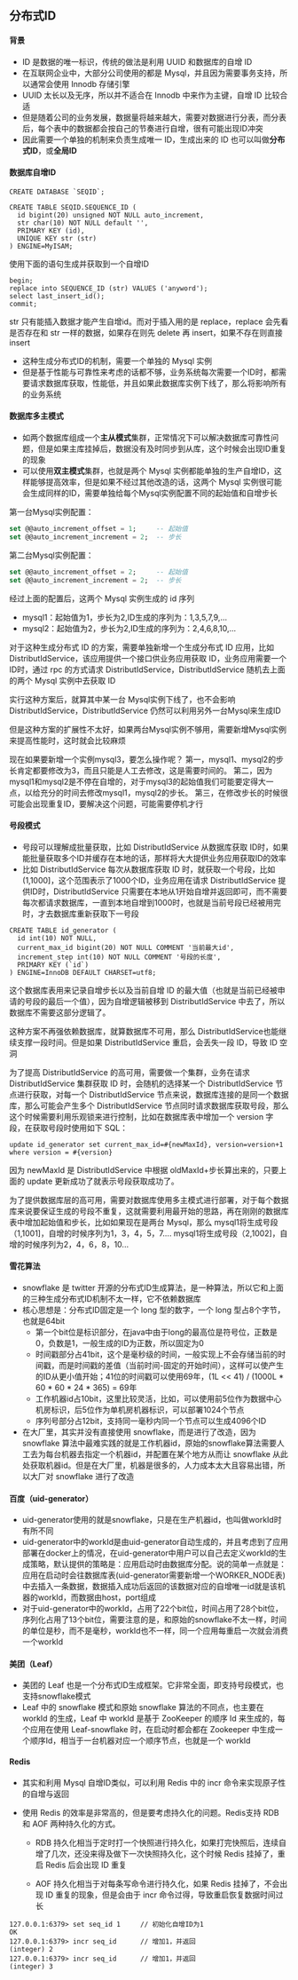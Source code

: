 ## 分布式ID

#### 背景

- ID 是数据的唯一标识，传统的做法是利用 UUID 和数据库的自增 ID
- 在互联网企业中，大部分公司使用的都是 Mysql，并且因为需要事务支持，所以通常会使用 Innodb 存储引擎
- UUID 太长以及无序，所以并不适合在 Innodb 中来作为主键，自增 ID 比较合适
- 但是随着公司的业务发展，数据量将越来越大，需要对数据进行分表，而分表后，每个表中的数据都会按自己的节奏进行自增，很有可能出现ID冲突
- 因此需要一个单独的机制来负责生成唯一 ID，生成出来的 ID 也可以叫做**分布式ID**，或**全局ID**



#### 数据库自增ID

```mysql
CREATE DATABASE `SEQID`;

CREATE TABLE SEQID.SEQUENCE_ID (
  id bigint(20) unsigned NOT NULL auto_increment, 
  str char(10) NOT NULL default '',
  PRIMARY KEY (id),
  UNIQUE KEY str (str)
) ENGINE=MyISAM;
```

使用下面的语句生成并获取到一个自增ID

```mysql
begin;
replace into SEQUENCE_ID (str) VALUES ('anyword');
select last_insert_id();
commit;
```

str 只有能插入数据才能产生自增id。而对于插入用的是 replace，replace 会先看是否存在和 str 一样的数据，如果存在则先 delete 再 insert，如果不存在则直接 insert



- 这种生成分布式ID的机制，需要一个单独的 Mysql 实例
- 但是基于性能与可靠性来考虑的话都不够，业务系统每次需要一个ID时，都需要请求数据库获取，性能低，并且如果此数据库实例下线了，那么将影响所有的业务系统



#### 数据库多主模式

- 如两个数据库组成一个**主从模式**集群，正常情况下可以解决数据库可靠性问题，但是如果主库挂掉后，数据没有及时同步到从库，这个时候会出现ID重复的现象
- 可以使用**双主模式**集群，也就是两个 Mysql 实例都能单独的生产自增ID，这样能够提高效率，但是如果不经过其他改造的话，这两个 Mysql 实例很可能会生成同样的ID，需要单独给每个Mysql实例配置不同的起始值和自增步长



第一台Mysql实例配置：

```sql
set @@auto_increment_offset = 1;     -- 起始值
set @@auto_increment_increment = 2;  -- 步长
```

第二台Mysql实例配置：

```sql
set @@auto_increment_offset = 2;     -- 起始值
set @@auto_increment_increment = 2;  -- 步长
```

经过上面的配置后，这两个 Mysql 实例生成的 id 序列

- mysql1：起始值为1，步长为2,ID生成的序列为：1,3,5,7,9,...
- mysql2：起始值为2，步长为2,ID生成的序列为：2,4,6,8,10,...

对于这种生成分布式 ID 的方案，需要单独新增一个生成分布式 ID 应用，比如 DistributIdService，该应用提供一个接口供业务应用获取 ID，业务应用需要一个ID时，通过 rpc 的方式请求 DistributIdService，DistributIdService 随机去上面的两个 Mysql 实例中去获取 ID

实行这种方案后，就算其中某一台 Mysql实例下线了，也不会影响 DistributIdService，DistributIdService 仍然可以利用另外一台Mysql来生成ID

但是这种方案的扩展性不太好，如果两台Mysql实例不够用，需要新增Mysql实例来提高性能时，这时就会比较麻烦

现在如果要新增一个实例mysql3，要怎么操作呢？ 第一，mysql1、mysql2的步长肯定都要修改为3，而且只能是人工去修改，这是需要时间的。 第二，因为mysql1和mysql2是不停在自增的，对于mysql3的起始值我们可能要定得大一点，以给充分的时间去修改mysql1，mysql2的步长。 第三，在修改步长的时候很可能会出现重复ID，要解决这个问题，可能需要停机才行



#### 号段模式

- 号段可以理解成批量获取，比如 DistributIdService 从数据库获取 ID时，如果能批量获取多个ID并缓存在本地的话，那样将大大提供业务应用获取ID的效率
- 比如 DistributIdService 每次从数据库获取 ID 时，就获取一个号段，比如(1,1000]，这个范围表示了1000个ID，业务应用在请求 DistributIdService 提供ID时，DistributIdService 只需要在本地从1开始自增并返回即可，而不需要每次都请求数据库，一直到本地自增到1000时，也就是当前号段已经被用完时，才去数据库重新获取下一号段

```mysql
CREATE TABLE id_generator (
  id int(10) NOT NULL,
  current_max_id bigint(20) NOT NULL COMMENT '当前最大id',
  increment_step int(10) NOT NULL COMMENT '号段的长度',
  PRIMARY KEY (`id`)
) ENGINE=InnoDB DEFAULT CHARSET=utf8;
```

这个数据库表用来记录自增步长以及当前自增 ID 的最大值（也就是当前已经被申请的号段的最后一个值），因为自增逻辑被移到 DistributIdService 中去了，所以数据库不需要这部分逻辑了。

这种方案不再强依赖数据库，就算数据库不可用，那么 DistributIdService也能继续支撑一段时间。但是如果 DistributIdService 重启，会丢失一段 ID，导致 ID 空洞

为了提高 DistributIdService 的高可用，需要做一个集群，业务在请求 DistributIdService 集群获取 ID 时，会随机的选择某一个 DistributIdService 节点进行获取，对每一个 DistributIdService 节点来说，数据库连接的是同一个数据库，那么可能会产生多个 DistributIdService 节点同时请求数据库获取号段，那么这个时候需要利用乐观锁来进行控制，比如在数据库表中增加一个 version 字段，在获取号段时使用如下 SQL：

```mysql
update id_generator set current_max_id=#{newMaxId}, version=version+1 where version = #{version}
```

因为 newMaxId 是 DistributIdService 中根据 oldMaxId+步长算出来的，只要上面的 update 更新成功了就表示号段获取成功了。

为了提供数据库层的高可用，需要对数据库使用多主模式进行部署，对于每个数据库来说要保证生成的号段不重复，这就需要利用最开始的思路，再在刚刚的数据库表中增加起始值和步长，比如如果现在是两台 Mysql，那么 mysql1将生成号段（1,1001]，自增的时候序列为1，3，4，5，7.... mysql1将生成号段（2,1002]，自增的时候序列为2，4，6，8，10...



#### 雪花算法

- snowflake 是 twitter 开源的分布式ID生成算法，是一种算法，所以它和上面的三种生成分布式ID机制不太一样，它不依赖数据库
- 核心思想是：分布式ID固定是一个 long 型的数字，一个 long 型占8个字节，也就是64bit
  - 第一个bit位是标识部分，在java中由于long的最高位是符号位，正数是0，负数是1，一般生成的ID为正数，所以固定为0
  - 时间戳部分占41bit，这个是毫秒级的时间，一般实现上不会存储当前的时间戳，而是时间戳的差值（当前时间-固定的开始时间），这样可以使产生的ID从更小值开始；41位的时间戳可以使用69年，(1L << 41) / (1000L * 60 * 60 * 24 * 365) = 69年
  - 工作机器id占10bit，这里比较灵活，比如，可以使用前5位作为数据中心机房标识，后5位作为单机房机器标识，可以部署1024个节点
  - 序列号部分占12bit，支持同一毫秒内同一个节点可以生成4096个ID
- 在大厂里，其实并没有直接使用 snowflake，而是进行了改造，因为 snowflake 算法中最难实践的就是工作机器id，原始的snowflake算法需要人工去为每台机器去指定一个机器id，并配置在某个地方从而让 snowflake 从此处获取机器id。但是在大厂里，机器是很多的，人力成本太大且容易出错，所以大厂对 snowflake 进行了改造



#### 百度（uid-generator）

- uid-generator使用的就是snowflake，只是在生产机器id，也叫做workId时有所不同
- uid-generator中的workId是由uid-generator自动生成的，并且考虑到了应用部署在docker上的情况，在uid-generator中用户可以自己去定义workId的生成策略，默认提供的策略是：应用启动时由数据库分配。说的简单一点就是：应用在启动时会往数据库表(uid-generator需要新增一个WORKER_NODE表)中去插入一条数据，数据插入成功后返回的该数据对应的自增唯一id就是该机器的workId，而数据由host，port组成
- 对于uid-generator中的workId，占用了22个bit位，时间占用了28个bit位，序列化占用了13个bit位，需要注意的是，和原始的snowflake不太一样，时间的单位是秒，而不是毫秒，workId也不一样，同一个应用每重启一次就会消费一个workId



#### 美团（Leaf）

- 美团的 Leaf 也是一个分布式ID生成框架。它非常全面，即支持号段模式，也支持snowflake模式
- Leaf 中的 snowflake 模式和原始 snowflake 算法的不同点，也主要在 workId 的生成，Leaf 中 workId 是基于 ZooKeeper 的顺序 Id 来生成的，每个应用在使用 Leaf-snowflake 时，在启动时都会都在 Zookeeper 中生成一个顺序Id，相当于一台机器对应一个顺序节点，也就是一个 workId



#### Redis

- 其实和利用 Mysql 自增ID类似，可以利用 Redis 中的 incr 命令来实现原子性的自增与返回

- 使用 Redis 的效率是非常高的，但是要考虑持久化的问题。Redis支持 RDB 和 AOF 两种持久化的方式。

  - RDB 持久化相当于定时打一个快照进行持久化，如果打完快照后，连续自增了几次，还没来得及做下一次快照持久化，这个时候 Redis 挂掉了，重启 Redis 后会出现 ID 重复

  - AOF 持久化相当于对每条写命令进行持久化，如果 Redis 挂掉了，不会出现 ID 重复的现象，但是会由于 incr 命令过得，导致重启恢复数据时间过长

```
127.0.0.1:6379> set seq_id 1     // 初始化自增ID为1
OK
127.0.0.1:6379> incr seq_id      // 增加1，并返回
(integer) 2
127.0.0.1:6379> incr seq_id      // 增加1，并返回
(integer) 3
```



